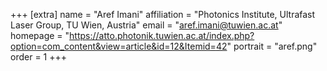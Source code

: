 +++
[extra]
name = "Aref Imani"
affiliation = "Photonics Institute, Ultrafast Laser Group, TU Wien, Austria"
email = "aref.imani@tuwien.ac.at"
homepage = "https://atto.photonik.tuwien.ac.at/index.php?option=com_content&view=article&id=12&Itemid=42"
portrait = "aref.png"
order = 1
+++
